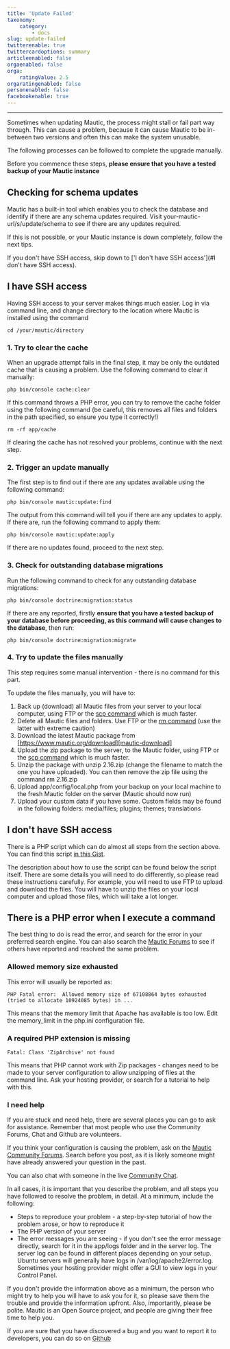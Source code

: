 ```yaml
---
title: 'Update Failed'
taxonomy:
    category:
        - docs
slug: update-failed
twitterenable: true
twittercardoptions: summary
articleenabled: false
orgaenabled: false
orga:
    ratingValue: 2.5
orgaratingenabled: false
personenabled: false
facebookenable: true
---
```


---------------------

Sometimes when updating Mautic, the process might stall or fail part way through.  This can cause a problem, because it can cause Mautic to be in-between two versions and often this can make the system unusable.

The following processes can be followed to complete the upgrade manually.

Before you commence these steps, **please ensure that you have a tested backup of your Mautic instance**

## Checking for schema updates
Mautic has a built-in tool which enables you to check the database and identify if there are any schema updates required.  Visit your-mautic-url/s/update/schema to see if there are any updates required.

If this is not possible, or your Mautic instance is down completely, follow the next tips.

If you don't have SSH access, skip down to ['I don't have SSH access'](#I don't have SSH access).

## I have SSH access

Having SSH access to your server makes things much easier. Log in via command line, and change directory to the location where Mautic is installed using the command

    cd /your/mautic/directory

### 1.  Try to clear the cache

When an upgrade attempt fails in the final step, it may be only the outdated cache that is causing a problem.  Use the following command to clear it manually:

    php bin/console cache:clear

If this command throws a PHP error, you can try to remove the cache folder using the following command (be careful, this removes all files and folders in the path specified, so ensure you type it correctly!)

    rm -rf app/cache

If clearing the cache has not resolved your problems, continue with the next step.

### 2. Trigger an update manually

The first step is to find out if there are any updates available using the following command:

    php bin/console mautic:update:find

The output from this command will tell you if there are any updates to apply.  If there are, run the following command to apply them:

    php bin/console mautic:update:apply

If there are no updates found, proceed to the next step.

### 3. Check for outstanding database migrations

Run the following command to check for any outstanding database migrations:

    php bin/console doctrine:migration:status

If there are any reported, firstly **ensure that you have a tested backup of your database before proceeding, as this command will cause changes to the database**, then run:

    php bin/console doctrine:migration:migrate

### 4. Try to update the files manually

This step requires some manual intervention - there is no command for this part.

To update the files manually, you will have to:
1. Back up (download) all Mautic files from your server to your local computer, using FTP or the [scp command][scp-command] which is much faster.
2. Delete all Mautic files and folders.  Use FTP or the [rm command][rm-command] (use the latter with extreme caution)
3. Download the latest Mautic package from [https://www.mautic.org/download][mautic-download]
4. Upload the zip package to the server, to the Mautic folder, using FTP or the [scp command][scp-command] which is much faster.
5. Unzip the package with unzip 2.16.zip (change the filename to match the one you have uploaded).  You can then remove the zip file using the command         rm 2.16.zip
6. Upload app/config/local.php from your backup on your local machine to the fresh Mautic folder on the server (Mautic should now run)
7. Upload your custom data if you have some. Custom fields may be found in the following folders: media/files; plugins; themes; translations

## I don't have SSH access

There is a PHP script which can do almost all steps from the section above.  You can find this script [in this Gist][commands-gist].

The description about how to use the script can be found below the script itself.  There are some details you will need to do differently, so please read these instructions carefully.  For example, you will need to use FTP to upload and download the files.  You will have to unzip the files on your local computer and upload those files, which will take a lot longer.

## There is a PHP error when I execute a command
The best thing to do is read the error, and search for the error in your preferred search engine.  You can also search the [Mautic Forums][support-forums] to see if others have reported and resolved the same problem.

### Allowed memory size exhausted
This error will usually be reported as:

    PHP Fatal error:  Allowed memory size of 67108864 bytes exhausted (tried to allocate 10924085 bytes) in ...

This means that the memory limit that Apache has available is too low.  Edit the memory_limit in the php.ini configuration file.

### A required PHP extension is missing

    Fatal: Class 'ZipArchive' not found

This means that PHP cannot work with Zip packages - changes need to be made to your server configuration to allow unzipping of files at the command line.  Ask your hosting provider, or search for a tutorial to help with this.

### I need help

If you are stuck and need help, there are several places you can go to ask for assistance.  Remember that most people who use the Community Forums, Chat and Github are volunteers.

If you think your configuration is causing the problem, ask on the [Mautic Community Forums][support-forums]. Search before you post, as it is likely someone might have already answered your question in the past.

You can also chat with someone in the live [Community Chat][mautic-slack].

In all cases, it is important that you describe the problem, and all steps you have followed to resolve the problem, in detail.  At a minimum, include the following:

* Steps to reproduce your problem - a step-by-step tutorial of how the problem arose, or how to reproduce it
* The PHP version of your server
* The error messages you are seeing - if you don't see the error message directly, search for it in the app/logs folder and in the server log.  The server log can be found in different places depending on your setup. Ubuntu servers will generally have logs in /var/log/apache2/error.log.  Sometimes your hosting provider might offer a GUI to view logs in your Control Panel.

If you don't provide the information above as a minimum, the person who might try to help you will have to ask you for it, so please save them the trouble and provide the information upfront.  Also, importantly, please be polite.  Mautic is an Open Source project, and people are giving their free time to help you.

If you are sure that you have discovered a bug and you want to report it to developers, you can do so on [Github][mautic-github]

[update-failed]: </troubleshooting/update-failed>
[rm-command]: <http://manpages.ubuntu.com/manpages/precise/en/man1/rm.1.html>
[mautic-download]: <https://www.mautic.org/download>
[scp-command]: <http://manpages.ubuntu.com/manpages/precise/en/man1/scp.1.html>
[commands-gist]: <https://gist.github.com/escopecz/9a1a0b10861941a457f4>
[support-forums]: <https://forum.mautic.org/support>
[mautic-slack]: <https://mautic.org/slack>
[mautic-github]: <https://github.com/mautic/mautic/issues/new>
